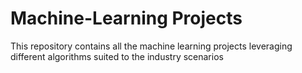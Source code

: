 # Machine-Learning Projects
This repository contains all the machine learning projects leveraging different algorithms suited to the industry scenarios
